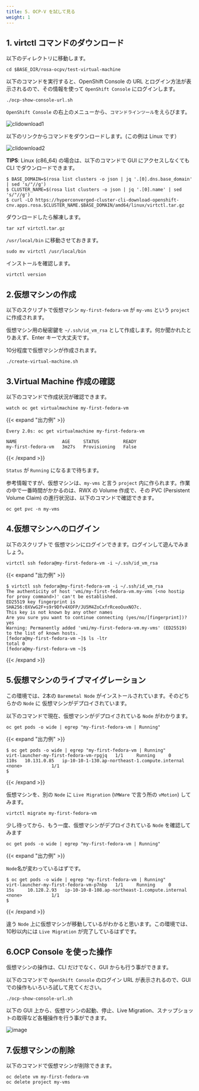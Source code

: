 ```yaml
---
title: 5. OCP-V を試して見る
weight: 1
---
```


## 1. virtctl コマンドのダウンロード

以下のディレクトリに移動します。

```tpl
cd $BASE_DIR/rosa-ocpv/test-virtual-machine
```

以下のコマンドを実行すると、OpenShift Console の URL とログイン方法が表示されるので、その情報を使って `OpenShift Console` にログインします。

```tpl
./ocp-show-console-url.sh
```


`OpenShift Console` の右上のメニューから、`コマンドラインツール`をえらびます。

![clidownload1](https://github.com/user-attachments/assets/f8314638-e3d2-4aa1-b7b1-ce733b930528)

以下のリンクからコマンドをダウンロードします。(この例は Linux です）

![clidownload2](https://github.com/user-attachments/assets/78356184-462f-4ae5-97e4-f5f61cf91e07)

**TIPS**: Linux (c86_64) の場合は、以下のコマンドで GUI にアクセスしなくても CLI でダウンロードできます。
```tpl
$ BASE_DOMAIN=$(rosa list clusters -o json | jq '.[0].dns.base_domain' | sed 's/"//g')
$ CLUSTER_NAME=$(rosa list clusters -o json | jq '.[0].name' | sed 's/"//g')
$ curl -LO https://hyperconverged-cluster-cli-download-openshift-cnv.apps.rosa.$CLUSTER_NAME.$BASE_DOMAIN/amd64/linux/virtctl.tar.gz
```


ダウンロードしたら解凍します。

```tpl
tar xzf virtctl.tar.gz
```

`/usr/local/bin` に移動させておきます。

```tpl
sudo mv virtctl /usr/local/bin
```

インストールを確認します。

```tpl
virtctl version
```


## 2.仮想マシンの作成


以下のスクリプトで仮想マシン `my-first-fedora-vm` が `my-vms` という `project` に作成されます。

仮想マシン用の秘密鍵を `~/.ssh/id_vm_rsa` として作成します。何か聞かれたとりあえず、Enter キーで大丈夫です。

10分程度で仮想マシンが作成されます。

```tpl
./create-virtual-machine.sh
```

## 3.Virtual Machine 作成の確認

以下のコマンドで作成状況が確認できます。

```tpl
watch oc get virtualmachine my-first-fedora-vm
```

{{< expand "出力例" >}}
```tpl
Every 2.0s: oc get virtualmachine my-first-fedora-vm                        

NAME                 AGE     STATUS         READY
my-first-fedora-vm   3m27s   Provisioning   False
```
{{< /expand >}}

`Status` が `Running` になるまで待ちます。

参考情報ですが、仮想マシンは、`my-vms` と言う `project` 内に作られます。作業の中で一番時間がかかるのは、RWX の Volume 作成で、その PVC (Persistent Volume Claim) の進行状況は、以下のコマンドで確認できます。


```tpl
oc get pvc -n my-vms
```

## 4.仮想マシンへのログイン

以下のスクリプトで 仮想マシンにログインできます。ログインして遊んでみましょう。

```tpl
virtctl ssh fedora@my-first-fedora-vm -i ~/.ssh/id_vm_rsa
```

{{< expand "出力例" >}}
```tpl
$ virtctl ssh fedora@my-first-fedora-vm -i ~/.ssh/id_vm_rsa
The authenticity of host 'vmi/my-first-fedora-vm.my-vms (<no hostip for proxy command>)' can't be established.
ED25519 key fingerprint is SHA256:0XVwG2F+s9r9Dfv4XOFP/JU5M4ZoCxfrRceoOuxNO7c.
This key is not known by any other names
Are you sure you want to continue connecting (yes/no/[fingerprint])? yes
Warning: Permanently added 'vmi/my-first-fedora-vm.my-vms' (ED25519) to the list of known hosts.
[fedora@my-first-fedora-vm ~]$ ls -ltr
total 0
[fedora@my-first-fedora-vm ~]$ 
```
{{< /expand >}}


## 5.仮想マシンのライブマイグレーション

この環境では、2本の `Baremetal Node` がインストールされています。そのどちらかの `Node` に 仮想マシンがデプロイされています。

以下のコマンドで現在、仮想マシンがデプロイされている `Node` がわかります。


```tpl
oc get pods -o wide | egrep "my-first-fedora-vm | Running"
```

{{< expand "出力例" >}}
```tpl
$ oc get pods -o wide | egrep "my-first-fedora-vm | Running"
virt-launcher-my-first-fedora-vm-rpgjq   1/1     Running     0          110s   10.131.0.85   ip-10-10-1-130.ap-northeast-1.compute.internal   <none>           1/1
$ 
```
{{< /expand >}}

仮想マシンを、別の `Node` に `Live Migration` (`VMWare` で言う所の `vMotion`) してみます。

```tpl
virtctl migrate my-first-fedora-vm
```

少し待ってから、もう一度、仮想マシンがデプロイされている `Node` を確認してみます

```tpl
oc get pods -o wide | egrep "my-first-fedora-vm | Running"
```

{{< expand "出力例" >}}

`Node`名が変わっているはずです。
```tpl
$ oc get pods -o wide | egrep "my-first-fedora-vm | Running"
virt-launcher-my-first-fedora-vm-p7nbp   1/1     Running     0          15s     10.128.2.93   ip-10-10-8-108.ap-northeast-1.compute.internal   <none>           1/1
$ 
```
{{< /expand >}}

違う `Node` 上に仮想マシンが移動しているがわかると思います。この環境では、10秒以内には `Live Migration` が完了しているはずです。
## 6.OCP Console を使った操作

仮想マシンの操作は、CLI だけでなく、GUI からも行う事ができます。

以下のコマンドで `OpenShift Console` のログイン URL が表示されるので、GUI での操作もいろいろ試して見てください。

```tpl
./ocp-show-console-url.sh
```

以下の GUI 上から、仮想マシンの起動、停止、Live Migration、スナップショットの取得など各種操作を行う事ができます。

![image](https://github.com/user-attachments/assets/6333fcb4-a377-48ad-b43f-bb56c3ab2160)

## 7.仮想マシンの削除

以下のコマンドで仮想マシンが削除できます。

```tpl
oc delete vm my-first-fedora-vm
oc delete project my-vms
```


